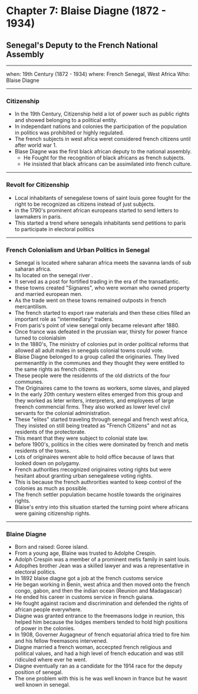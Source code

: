 # Chapter 7: Blaise Diagne (1872 - 1934)
## Senegal's Deputy to the French National Assembly

---
when: 19th Century (1872 - 1934)
where: French Senegal, West Africa
Who: Blaise Diagne 

---

### Citizenship
- In the 19th Century, Citizenship held a lot of power such as public rights and showed belonging to a political entity.
- In independant nations and colonies the participation of the population in politics was prohibited or highly regulated. 
- The french subjects in west africa weret considered french citizens until after world war 1. 
- Blase Diagne was the first black african deputy to the national assembly.
    - He Fought for the recognition of black africans as french subjects.
    - He insisted that black africans can be assimilated into french culture.

---

### Revolt for Citizenship
- Local inhabitants of senegalese towns of saint louis goree fought for the right to be recognized as citizens instead of just subjects.
- in the 1790's prominent african europeans started to send letters to lawmakers in paris.
- This started a trend where senegals inhabitants send petitions to paris to participate in electoral politics 

---

### French Colonialism and Urban Politics in Senegal
- Senegal is located where saharan africa meets the savanna lands of sub saharan africa.
- Its located on the senegal river .
- It served as a post for fortified trading in the era of the transatlantic. 
- these towns created "Signares", who were woman who owned property and married european men.
- As the trade went on these towns remained outposts in french mercantilism. 
- The french started to export raw materials and then these cities filled an important role as "intermediary" traders.
- From paris's point of view senegal only became relevant after 1880.
- Once france was defeated in the prussian war, thirsty for power france turned to colonialsim 
- In the 1880's, The ministry of colonies put in order political reforms that allowed all adult males in senegals colonial towns could vote. 
- Blaise Diagne belonged to a group called the originaries. They lived permenanttly in the communes and they thought they were entitled to the same rights as french citizens. 
- These people were the residennts of the old districts of the four communes.
- The Originaires came to the towns as workers, some slaves, and played 
- In the early 20th century western elites emerged from this group and they worked as leter writers, interpreters, and employees of large freench commencial firms. They also worked as lower level civil servants for the colonial administration.
- These "elites" started traveling through senegal and french west africa, They insisted on still being treated as "French Citizens" and not as residents of the protectorate.
- This meant that they were subject to colonial state law.
- before 1900's, politics in the cities were dominated by french and metis residents of the towns. 
- Lots of originaires werent able to hold office because of laws that looked down on polygamy. 
- French authorities rrecognized originaires voting rights but were hesitant about granting urban senegaleese voting rights.
- This is because the  french authrorities wanted to keep control of the colonies as much as possible.
- The french settler population became hostile towards the originaires rights.
- Blaise's entry into this situation started the turning point where africans were gaining citizenship rights.

--- 

### Blaine Diagne
- Born and raised: Goree island.
- From a young age, Blaine was trusted to Adolphe Crespin.
- Adolph Crespin was a member of a prominent metis family in saint louis.
- Adoplhes brother Jean was a skilled lawyer and was a representative in electoral politics. 
- In 1892 blaise diagne got a job at the french customs service 
- He began working in Benin, west africa and then moved onto the french congo, gabon, and then the indian ocean (Reunion and Madagascar)
- He ended his career in customs service in french guiana.
- He fought against racism and discrimination and defended the rights of african people everywhere. 
- Diagne was granted entrance to the freemasons lodge in reunion, this helped him because the lodges members tended to hold high positions of power in the colonies. 
- In 1908, Governer Augagneur of french equatorial africa tried to fire him and his fellow freemasons intervened.
- Diagne married a french woman, accecpted french religious and political values, and had a high level of french education and was still ridiculed where ever he went.
- Diagne eventually ran as a candidate for the 1914 race for the deputy position of senegal. 
- The one problem with this is he was well known in france but he wasnt well known in senegal. 


